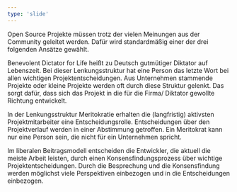 ```yaml
---
type: 'slide'
---
```

Open Source Projekte müssen trotz der vielen Meinungen aus der Community geleitet werden. Dafür wird standardmäßig einer der drei folgenden Ansätze gewählt.

Benevolent Dictator for Life heißt zu Deutsch gutmütiger Diktator auf Lebenszeit. Bei dieser Lenkungsstruktur hat eine Person das letzte Wort bei allen wichtigen Projektentscheidungen. Aus Unternehmen stammende Projekte oder kleine Projekte werden oft durch diese Struktur gelenkt. Das sorgt dafür, dass sich das Projekt in die für die Firma/ Diktator gewollte Richtung entwickelt.

In der Lenkungsstruktur Meritokratie erhalten die (langfristig) aktivsten Projektmitarbeiter eine Entscheidungsrolle. Entscheidungen über den Projektverlauf werden in einer Abstimmung getroffen. Ein Meritokrat kann nur eine Person sein, die nicht für ein Unternehmen spricht.

Im liberalen Beitragsmodell entscheiden die Entwickler, die aktuell die meiste Arbeit leisten, durch einen Konsensfindungsprozess über wichtige Projektentscheidungen. Durch die Besprechung und die Konsensfindung werden möglichst viele Perspektiven einbezogen und in die Entscheidungen einbezogen.
